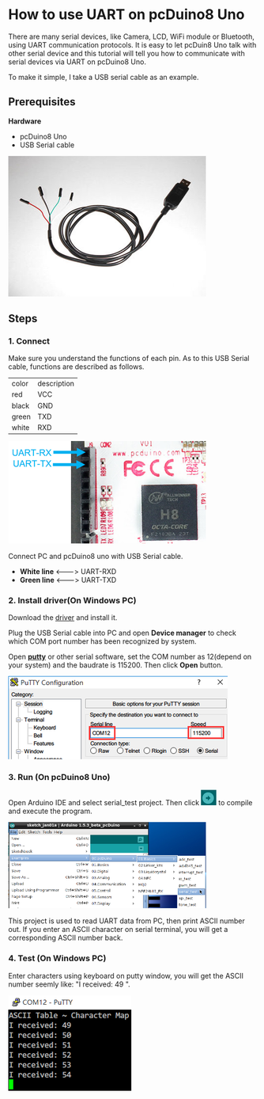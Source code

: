 # How to use UART on pcDuino8 Uno
There are many serial devices, like Camera, LCD, WiFi module or Bluetooth, using UART communication protocols.
It is easy to let pcDuin8 Uno talk with other serial device and this tutorial will tell you how to communicate with serial devices via UART on pcDuino8 Uno.

To make it simple, I take a USB serial cable as an example.  

## Prerequisites
**Hardware**
- pcDuino8 Uno
- USB Serial cable

![](../images/uart-cable.jpg)

## Steps
### 1. Connect

Make sure you understand the functions of each pin. As to this USB Serial cable, functions are described as follows.
<table>
   <tr>
      <td>color</td>
      <td> description</td>
   </tr>
   <tr>
      <td>red</td>
      <td>        VCC</td>
   </tr>
   <tr>
      <td>black</td>
      <td>GND</td>
   </tr>
   <tr>
      <td>green</td>
      <td>TXD</td>
   </tr>
   <tr>
      <td>white</td>
      <td>RXD</td>
   </tr>
</table>

![](../images/uart.png)

Connect PC and pcDuino8 uno with USB Serial cable.

* **White line** <---> UART-RXD
* **Green line** <---> UART-TXD

### 2. Install driver(On Windows PC)

Download the [driver](http://www.prolific.com.tw/UserFiles/files/PL2303_Prolific_DriverInstaller_v1_10_0_20140925.zip) and install it.

Plug the USB Serial cable into PC and open **Device manager** to check which COM port number has been recognized by system.

Open **[putty](http://www.putty.nl/)** or other serial software, set the COM number as 12(depend on your system) and the baudrate is 115200. Then click **Open** button.

![](../images/uart-set.png)

### 3. Run (On pcDuino8 Uno)
Open Arduino IDE and select serial_test project. Then click ![](../images/icon.png) to compile and execute the program.

<img src="../images/uart-test.png" title="serial test" width=400>

This project is used to read UART data from PC, then print ASCII number out. If you enter an ASCII character on serial terminal, you will get a corresponding ASCII number back.

### 4. Test (On Windows PC)

Enter characters using keyboard on putty window, you will get the ASCII number seemly like: "I received: 49 ".

![](../images/com12.png)

